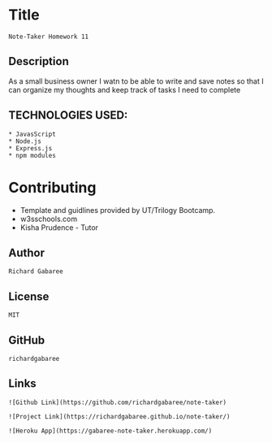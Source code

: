  # Title 
    Note-Taker Homework 11

  <!-- ![webpage](/templates/assets/webpage.png) -->

  ## Description 
   As a small business owner I watn to be able to write and save notes so that I can organize my thoughts and keep track of tasks I need to complete

##  TECHNOLOGIES USED:
    * JavasScript
    * Node.js   
    * Express.js
    * npm modules

  # Contributing

  * Template and guidlines provided by UT/Trilogy Bootcamp.
  * w3sschools.com
  * Kisha Prudence - Tutor
    
  ## Author
    Richard Gabaree

  ## License
    MIT

  ## GitHub
    richardgabaree

  ## Links
    ![Github Link](https://github.com/richardgabaree/note-taker)

    ![Project Link](https://richardgabaree.github.io/note-taker/)

    ![Heroku App](https://gabaree-note-taker.herokuapp.com/)

  
